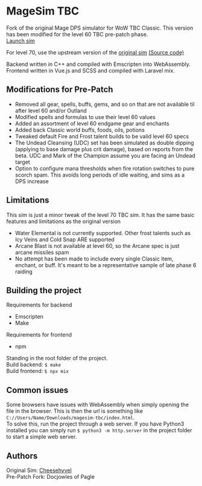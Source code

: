 # MageSim TBC

Fork of the original Mage DPS simulator for WoW TBC Classic. This version has been modified for the level 60 TBC pre-patch phase.<br>
[Launch sim](https://jhenry82.github.io/magesim-tbc2)

For level 70, use the upstream version of the [original sim](https://cheesehyvel.github.io/magesim-tbc2) [(Source code)](https://github.com/Cheesehyvel/magesim-tbc2)

Backend written in C++ and compiled with Emscripten into WebAssembly.\
Frontend written in Vue.js and SCSS and compiled with Laravel mix.

## Modifications for Pre-Patch
* Removed all gear, spells, buffs, gems, and so on that are not available til after level 60 and/or Outland
* Modified spells and formulas to use their level 60 values
* Added an assortment of level 60 endgame gear and enchants
* Added back Classic world buffs, foods, oils, potions
* Tweaked default Fire and Frost talent builds to be valid level 60 specs
* The Undead Cleansing (UDC) set has been simulated as double dipping (applying to base damage plus crit damage), based on reports from the beta. UDC and Mark of the Champion assume you are facing an Undead target
* Option to configure mana thresholds when fire rotation switches to pure scorch spam. This avoids long periods of idle waiting, and sims as a DPS increase

## Limitations
This sim is just a minor tweak of the level 70 TBC sim. It has the same basic features and limitations as the original version
* Water Elemental is not currently supported. Other frost talents such as Icy Veins and Cold Snap ARE supported
* Arcane Blast is not available at level 60, so the Arcane spec is just arcane missiles spam
* No attempt has been made to include every single Classic item, enchant, or buff. It's meant to be a representative sample of late phase 6 raiding

## Building the project
Requirements for backend
* Emscripten
* Make

Requirements for frontend
* npm

Standing in the root folder of the project.\
Build backend: `$ make`\
Build frontend: `$ npx mix`

## Common issues
Some browsers have issues with WebAssembly when simply opening the file in the browser. This is then the url is something like `C://Users/Name/Downloads/magesim-tbc/index.html`.\
To solve this, run the project through a web server. If you have Python3 installed you can simply run `$ python3 -m http.server` in the project folder to start a simple web server.

## Authors
Original Sim: [Cheesehyvel](https://github.com/Cheesehyvel/)<br>
Pre-Patch Fork: Docjowles of Pagle
